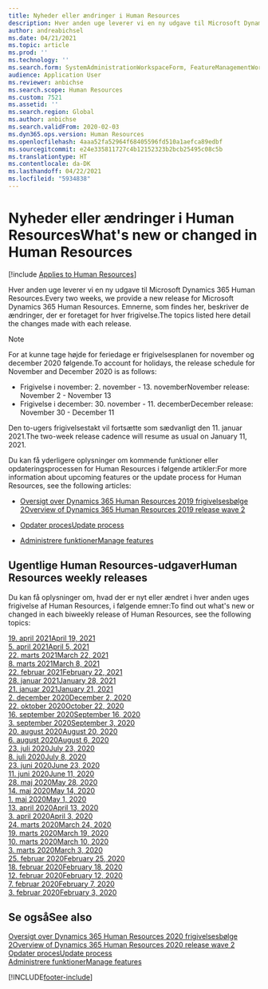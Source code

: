 ```yaml
---
title: Nyheder eller ændringer i Human Resources
description: Hver anden uge leverer vi en ny udgave til Microsoft Dynamics 365 Human Resources. Emnerne, som findes her, beskriver de ændringer, der er foretaget hver uge.
author: andreabichsel
ms.date: 04/21/2021
ms.topic: article
ms.prod: ''
ms.technology: ''
ms.search.form: SystemAdministrationWorkspaceForm, FeatureManagementWorkspace
audience: Application User
ms.reviewer: anbichse
ms.search.scope: Human Resources
ms.custom: 7521
ms.assetid: ''
ms.search.region: Global
ms.author: anbichse
ms.search.validFrom: 2020-02-03
ms.dyn365.ops.version: Human Resources
ms.openlocfilehash: 4aaa52fa52964f68405596fd510a1aefca89edbf
ms.sourcegitcommit: e24e335811727c4b12152323b2bcb25495c08c5b
ms.translationtype: HT
ms.contentlocale: da-DK
ms.lasthandoff: 04/22/2021
ms.locfileid: "5934838"
---
```

# <a name="whats-new-or-changed-in-human-resources"></a><span data-ttu-id="e68e1-104">Nyheder eller ændringer i Human Resources</span><span class="sxs-lookup"><span data-stu-id="e68e1-104">What's new or changed in Human Resources</span></span>

[!include [Applies to Human Resources](../includes/applies-to-hr.md)]

<span data-ttu-id="e68e1-105">Hver anden uge leverer vi en ny udgave til Microsoft Dynamics 365 Human Resources.</span><span class="sxs-lookup"><span data-stu-id="e68e1-105">Every two weeks, we provide a new release for Microsoft Dynamics 365 Human Resources.</span></span> <span data-ttu-id="e68e1-106">Emnerne, som findes her, beskriver de ændringer, der er foretaget for hver frigivelse.</span><span class="sxs-lookup"><span data-stu-id="e68e1-106">The topics listed here detail the changes made with each release.</span></span>

>[!NOTE]
><span data-ttu-id="e68e1-107">For at kunne tage højde for feriedage er frigivelsesplanen for november og december 2020 følgende.</span><span class="sxs-lookup"><span data-stu-id="e68e1-107">To account for holidays, the release schedule for November and December 2020 is as follows:</span></span>
>
>- <span data-ttu-id="e68e1-108">Frigivelse i november: 2. november - 13. november</span><span class="sxs-lookup"><span data-stu-id="e68e1-108">November release: November 2 - November 13</span></span>
>- <span data-ttu-id="e68e1-109">Frigivelse i december: 30. november - 11. december</span><span class="sxs-lookup"><span data-stu-id="e68e1-109">December release: November 30 - December 11</span></span>
> 
><span data-ttu-id="e68e1-110">Den to-ugers frigivelsestakt vil fortsætte som sædvanligt den 11. januar 2021.</span><span class="sxs-lookup"><span data-stu-id="e68e1-110">The two-week release cadence will resume as usual on January 11, 2021.</span></span>

<span data-ttu-id="e68e1-111">Du kan få yderligere oplysninger om kommende funktioner eller opdateringsprocessen for Human Resources i følgende artikler:</span><span class="sxs-lookup"><span data-stu-id="e68e1-111">For more information about upcoming features or the update process for Human Resources, see the following articles:</span></span> 

- [<span data-ttu-id="e68e1-112">Oversigt over Dynamics 365 Human Resources 2019 frigivelsesbølge 2</span><span class="sxs-lookup"><span data-stu-id="e68e1-112">Overview of Dynamics 365 Human Resources 2019 release wave 2</span></span>](/dynamics365-release-plan/2019wave2/dynamics365-human-resources/)

- [<span data-ttu-id="e68e1-113">Opdater proces</span><span class="sxs-lookup"><span data-stu-id="e68e1-113">Update process</span></span>](hr-admin-setup-update-process.md)

- [<span data-ttu-id="e68e1-114">Administrere funktioner</span><span class="sxs-lookup"><span data-stu-id="e68e1-114">Manage features</span></span>](hr-admin-manage-features.md)

## <a name="human-resources-weekly-releases"></a><span data-ttu-id="e68e1-115">Ugentlige Human Resources-udgaver</span><span class="sxs-lookup"><span data-stu-id="e68e1-115">Human Resources weekly releases</span></span>

<span data-ttu-id="e68e1-116">Du kan få oplysninger om, hvad der er nyt eller ændret i hver anden uges frigivelse af Human Resources, i følgende emner:</span><span class="sxs-lookup"><span data-stu-id="e68e1-116">To find out what's new or changed in each biweekly release of Human Resources, see the following topics:</span></span>

[<span data-ttu-id="e68e1-117">19. april 2021</span><span class="sxs-lookup"><span data-stu-id="e68e1-117">April 19, 2021</span></span>](hr-whats-new-2021-04-19.md)</br>
[<span data-ttu-id="e68e1-118">5. april 2021</span><span class="sxs-lookup"><span data-stu-id="e68e1-118">April 5, 2021</span></span>](hr-whats-new-2021-04-05.md)</br>
[<span data-ttu-id="e68e1-119">22. marts 2021</span><span class="sxs-lookup"><span data-stu-id="e68e1-119">March 22, 2021</span></span>](hr-whats-new-2021-03-22.md)</br>
[<span data-ttu-id="e68e1-120">8. marts 2021</span><span class="sxs-lookup"><span data-stu-id="e68e1-120">March 8, 2021</span></span>](hr-whats-new-2021-03-08.md)</br>
[<span data-ttu-id="e68e1-121">22. februar 2021</span><span class="sxs-lookup"><span data-stu-id="e68e1-121">February 22, 2021</span></span>](hr-whats-new-2021-02-22.md)</br>
[<span data-ttu-id="e68e1-122">28. januar 2021</span><span class="sxs-lookup"><span data-stu-id="e68e1-122">January 28, 2021</span></span>](hr-whats-new-2021-01-28.md)</br>
[<span data-ttu-id="e68e1-123">21. januar 2021</span><span class="sxs-lookup"><span data-stu-id="e68e1-123">January 21, 2021</span></span>](hr-whats-new-2021-01-21.md)</br>
[<span data-ttu-id="e68e1-124">2. december 2020</span><span class="sxs-lookup"><span data-stu-id="e68e1-124">December 2, 2020</span></span>](hr-whats-new-2020-12-02.md)</br>
[<span data-ttu-id="e68e1-125">22. oktober 2020</span><span class="sxs-lookup"><span data-stu-id="e68e1-125">October 22, 2020</span></span>](hr-whats-new-2020-10-22.md)</br>
[<span data-ttu-id="e68e1-126">16. september 2020</span><span class="sxs-lookup"><span data-stu-id="e68e1-126">September 16, 2020</span></span>](hr-whats-new-2020-09-16.md)</br>
[<span data-ttu-id="e68e1-127">3. september 2020</span><span class="sxs-lookup"><span data-stu-id="e68e1-127">September 3, 2020</span></span>](hr-whats-new-2020-09-03.md)</br>
[<span data-ttu-id="e68e1-128">20. august 2020</span><span class="sxs-lookup"><span data-stu-id="e68e1-128">August 20, 2020</span></span>](hr-whats-new-2020-08-20.md)</br>
[<span data-ttu-id="e68e1-129">6. august 2020</span><span class="sxs-lookup"><span data-stu-id="e68e1-129">August 6, 2020</span></span>](hr-whats-new-2020-08-06.md)</br>
[<span data-ttu-id="e68e1-130">23. juli 2020</span><span class="sxs-lookup"><span data-stu-id="e68e1-130">July 23, 2020</span></span>](hr-whats-new-2020-07-23.md)</br>
[<span data-ttu-id="e68e1-131">8. juli 2020</span><span class="sxs-lookup"><span data-stu-id="e68e1-131">July 8, 2020</span></span>](hr-whats-new-2020-07-08.md)</br>
[<span data-ttu-id="e68e1-132">23. juni 2020</span><span class="sxs-lookup"><span data-stu-id="e68e1-132">June 23, 2020</span></span>](hr-whats-new-2020-06-23.md)</br>
[<span data-ttu-id="e68e1-133">11. juni 2020</span><span class="sxs-lookup"><span data-stu-id="e68e1-133">June 11, 2020</span></span>](hr-whats-new-2020-06-11.md)</br>
[<span data-ttu-id="e68e1-134">28. maj 2020</span><span class="sxs-lookup"><span data-stu-id="e68e1-134">May 28, 2020</span></span>](hr-whats-new-2020-05-28.md)</br>
[<span data-ttu-id="e68e1-135">14. maj 2020</span><span class="sxs-lookup"><span data-stu-id="e68e1-135">May 14, 2020</span></span>](hr-whats-new-2020-05-14.md)</br>
[<span data-ttu-id="e68e1-136">1. maj 2020</span><span class="sxs-lookup"><span data-stu-id="e68e1-136">May 1, 2020</span></span>](hr-whats-new-2020-05-01.md)</br>
[<span data-ttu-id="e68e1-137">13. april 2020</span><span class="sxs-lookup"><span data-stu-id="e68e1-137">April 13, 2020</span></span>](hr-whats-new-2020-04-13.md)</br>
[<span data-ttu-id="e68e1-138">3. april 2020</span><span class="sxs-lookup"><span data-stu-id="e68e1-138">April 3, 2020</span></span>](hr-whats-new-2020-04-03.md)</br>
[<span data-ttu-id="e68e1-139">24. marts 2020</span><span class="sxs-lookup"><span data-stu-id="e68e1-139">March 24, 2020</span></span>](hr-whats-new-2020-03-24.md)</br>
[<span data-ttu-id="e68e1-140">19. marts 2020</span><span class="sxs-lookup"><span data-stu-id="e68e1-140">March 19, 2020</span></span>](hr-whats-new-2020-03-19.md)</br>
[<span data-ttu-id="e68e1-141">10. marts 2020</span><span class="sxs-lookup"><span data-stu-id="e68e1-141">March 10, 2020</span></span>](hr-whats-new-2020-03-10.md)</br>
[<span data-ttu-id="e68e1-142">3. marts 2020</span><span class="sxs-lookup"><span data-stu-id="e68e1-142">March 3, 2020</span></span>](hr-whats-new-2020-03-03.md)</br>
[<span data-ttu-id="e68e1-143">25. februar 2020</span><span class="sxs-lookup"><span data-stu-id="e68e1-143">February 25, 2020</span></span>](hr-whats-new-2020-02-25.md)</br>
[<span data-ttu-id="e68e1-144">18. februar 2020</span><span class="sxs-lookup"><span data-stu-id="e68e1-144">February 18, 2020</span></span>](hr-whats-new-2020-02-18.md)</br>
[<span data-ttu-id="e68e1-145">12. februar 2020</span><span class="sxs-lookup"><span data-stu-id="e68e1-145">February 12, 2020</span></span>](hr-whats-new-2020-02-12.md)</br>
[<span data-ttu-id="e68e1-146">7. februar 2020</span><span class="sxs-lookup"><span data-stu-id="e68e1-146">February 7, 2020</span></span>](hr-whats-new-2020-02-07.md)</br>
[<span data-ttu-id="e68e1-147">3. februar 2020</span><span class="sxs-lookup"><span data-stu-id="e68e1-147">February 3, 2020</span></span>](hr-whats-new-2020-02-03.md)

## <a name="see-also"></a><span data-ttu-id="e68e1-148">Se også</span><span class="sxs-lookup"><span data-stu-id="e68e1-148">See also</span></span>

[<span data-ttu-id="e68e1-149">Oversigt over Dynamics 365 Human Resources 2020 frigivelsesbølge 2</span><span class="sxs-lookup"><span data-stu-id="e68e1-149">Overview of Dynamics 365 Human Resources 2020 release wave 2</span></span>](/dynamics365-release-plan/2020wave2/human-resources/dynamics365-human-resources/)</br>
[<span data-ttu-id="e68e1-150">Opdater proces</span><span class="sxs-lookup"><span data-stu-id="e68e1-150">Update process</span></span>](hr-admin-setup-update-process.md)</br>
[<span data-ttu-id="e68e1-151">Administrere funktioner</span><span class="sxs-lookup"><span data-stu-id="e68e1-151">Manage features</span></span>](hr-admin-manage-features.md)


[!INCLUDE[footer-include](../includes/footer-banner.md)]